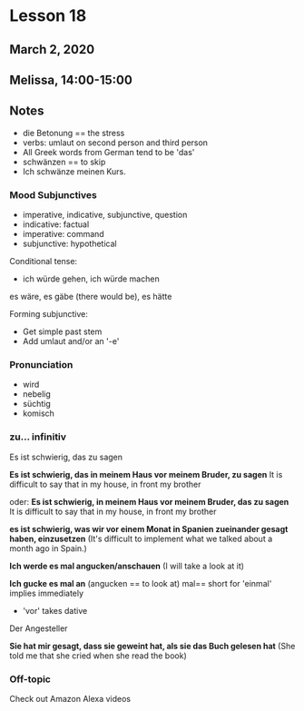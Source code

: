 # Lesson 18
## March 2, 2020
## Melissa, 14:00-15:00

## Notes
- die Betonung == the stress
- verbs: umlaut on second person and third person
- All Greek words from German tend to be 'das'
- schwänzen == to skip
- Ich schwänze meinen Kurs.

### Mood Subjunctives
- imperative, indicative, subjunctive, question
- indicative: factual
- imperative: command
- subjunctive: hypothetical

Conditional tense:
- ich würde gehen, ich würde machen

es wäre, es gäbe (there would be), es hätte

Forming subjunctive:
- Get simple past stem
- Add umlaut and/or an '-e'

### Pronunciation
- wird
- nebelig
- süchtig
- komisch

### zu... infinitiv
Es ist schwierig, das zu sagen

**Es ist schwierig, das in meinem Haus vor meinem Bruder, zu sagen**
It is difficult to say that in my house, in front my brother

oder:
**Es ist schwierig, in meinem Haus vor meinem Bruder, das zu sagen**
It is difficult to say that in my house, in front my brother

**es ist schwierig, was wir vor einem Monat in Spanien zueinander gesagt haben, einzusetzen**
(It's difficult to implement what we talked about a month ago in Spain.)

**Ich werde es mal angucken/anschauen**
(I will take a look at it)

**Ich gucke es mal an**
(angucken == to look at)
mal== short for 'einmal'
implies immediately

- 'vor' takes dative

Der Angesteller

**Sie hat mir gesagt, dass sie geweint hat, als sie das Buch gelesen hat**
(She told me that she cried when she read the book)

### Off-topic
Check out Amazon Alexa videos